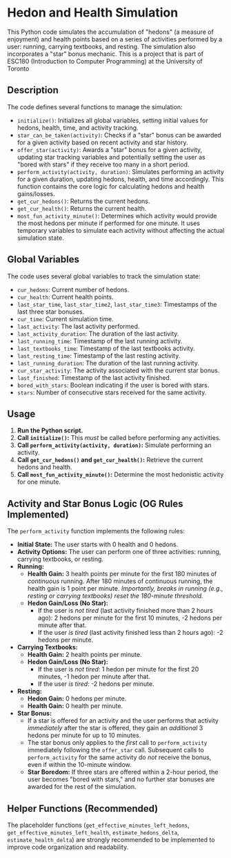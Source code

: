 # Hedon and Health Simulation

This Python code simulates the accumulation of "hedons" (a measure of enjoyment) and health points based on a series of activities performed by a user: running, carrying textbooks, and resting. The simulation also incorporates a "star" bonus mechanic. This is a project that is part of ESC180 (Introduction to Computer Programming) at the University of Toronto

## Description

The code defines several functions to manage the simulation:

*   `initialize()`: Initializes all global variables, setting initial values for hedons, health, time, and activity tracking.
*   `star_can_be_taken(activity)`: Checks if a "star" bonus can be awarded for a given activity based on recent activity and star history.
*   `offer_star(activity)`: Awards a "star" bonus for a given activity, updating star tracking variables and potentially setting the user as "bored with stars" if they receive too many in a short period.
*   `perform_activity(activity, duration)`: Simulates performing an activity for a given duration, updating hedons, health, and time accordingly. This function contains the core logic for calculating hedons and health gains/losses.
*   `get_cur_hedons()`: Returns the current hedons.
*   `get_cur_health()`: Returns the current health.
*   `most_fun_activity_minute()`: Determines which activity would provide the most hedons per minute if performed for one minute. It uses temporary variables to simulate each activity without affecting the actual simulation state.

## Global Variables

The code uses several global variables to track the simulation state:

*   `cur_hedons`: Current number of hedons.
*   `cur_health`: Current health points.
*   `last_star_time`, `last_star_time2`, `last_star_time3`: Timestamps of the last three star bonuses.
*   `cur_time`: Current simulation time.
*   `last_activity`: The last activity performed.
*   `last_activity_duration`: The duration of the last activity.
*   `last_running_time`: Timestamp of the last running activity.
*   `last_textbooks_time`: Timestamp of the last textbooks activity.
*   `last_resting_time`: Timestamp of the last resting activity.
*   `last_running_duration`: The duration of the last running activity.
*   `cur_star_activity`: The activity associated with the current star bonus.
*   `last_finished`: Timestamp of the last activity finished.
*   `bored_with_stars`: Boolean indicating if the user is bored with stars.
*   `stars`: Number of consecutive stars received for the same activity.

## Usage

1.  **Run the Python script.**
2.  **Call `initialize()`:** This *must* be called before performing any activities.
3.  **Call `perform_activity(activity, duration)`:** Simulate performing an activity.
4.  **Call `get_cur_hedons()` and `get_cur_health()`:** Retrieve the current hedons and health.
5.  **Call `most_fun_activity_minute()`:** Determine the most hedonistic activity for one minute.

## Activity and Star Bonus Logic (OG Rules Implemented)

The `perform_activity` function implements the following rules:

*   **Initial State:** The user starts with 0 health and 0 hedons.
*   **Activity Options:** The user can perform one of three activities: running, carrying textbooks, or resting.
*   **Running:**
    *   **Health Gain:** 3 health points per minute for the first 180 minutes of *continuous* running. After 180 minutes of continuous running, the health gain is 1 point per minute. *Importantly, breaks in running (e.g., resting or carrying textbooks) reset the 180-minute threshold.*
    *   **Hedon Gain/Loss (No Star):**
        *   If the user is *not tired* (last activity finished more than 2 hours ago): 2 hedons per minute for the first 10 minutes, -2 hedons per minute after that.
        *   If the user *is tired* (last activity finished less than 2 hours ago): -2 hedons per minute.
*   **Carrying Textbooks:**
    *   **Health Gain:** 2 health points per minute.
    *   **Hedon Gain/Loss (No Star):**
        *   If the user is *not tired*: 1 hedon per minute for the first 20 minutes, -1 hedon per minute after that.
        *   If the user *is tired*: -2 hedons per minute.
*   **Resting:**
    *   **Hedon Gain:** 0 hedons per minute.
    *   **Health Gain:** 0 health per minute.
*   **Star Bonus:**
    *   If a star is offered for an activity and the user performs that activity *immediately* after the star is offered, they gain an *additional* 3 hedons per minute for up to 10 minutes.
    *   The star bonus only applies to the *first* call to `perform_activity` immediately following the `offer_star` call. Subsequent calls to `perform_activity` for the same activity do *not* receive the bonus, even if within the 10-minute window.
    *   **Star Boredom:** If three stars are offered within a 2-hour period, the user becomes "bored with stars," and no further star bonuses are awarded for the rest of the simulation.

## Helper Functions (Recommended)

The placeholder functions (`get_effective_minutes_left_hedons`, `get_effective_minutes_left_health`, `estimate_hedons_delta`, `estimate_health_delta`) are strongly recommended to be implemented to improve code organization and readability.
